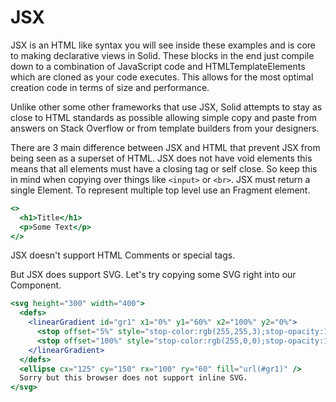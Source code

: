 # JSX

JSX is an HTML like syntax you will see inside these examples and is core to making declarative views in Solid. These blocks in the end just compile down to a combination of JavaScript code and HTMLTemplateElements which are cloned as your code executes. This allows for the most optimal creation code in terms of size and performance.

Unlike other some other frameworks that use JSX, Solid attempts to stay as close to HTML standards as possible allowing simple copy and paste from answers on Stack Overflow or from template builders from your designers.

There are 3 main difference between JSX and HTML that prevent JSX from being seen as a superset of HTML. JSX does not have void elements this means that all elements must have a closing tag or self close. So keep this in mind when copying over things like `<input>` or `<br>`. JSX must return a single Element. To represent multiple top level use an Fragment element.

```jsx
<>
  <h1>Title</h1>
  <p>Some Text</p>
</>
```
JSX doesn't support HTML Comments or special tags.

But JSX does support SVG. Let's try copying some SVG right into our Component.
```jsx
<svg height="300" width="400">
  <defs>
    <linearGradient id="gr1" x1="0%" y1="60%" x2="100%" y2="0%">
      <stop offset="5%" style="stop-color:rgb(255,255,3);stop-opacity:1" />
      <stop offset="100%" style="stop-color:rgb(255,0,0);stop-opacity:1" />
    </linearGradient>
  </defs>
  <ellipse cx="125" cy="150" rx="100" ry="60" fill="url(#gr1)" />
  Sorry but this browser does not support inline SVG.
</svg>
```